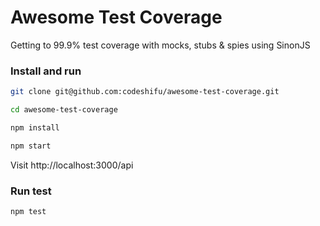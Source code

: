 # Awesome Test Coverage

Getting to 99.9% test coverage with mocks, stubs &amp; spies using SinonJS

### Install and run

```bash
git clone git@github.com:codeshifu/awesome-test-coverage.git

cd awesome-test-coverage

npm install

npm start
```

Visit http://localhost:3000/api

### Run test

```bash
npm test
```
